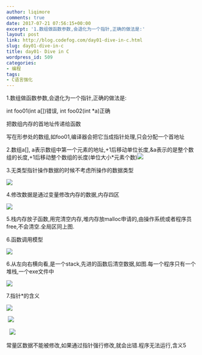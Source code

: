 ```yaml
---
author: liqimore
comments: true
date: 2017-07-21 07:56:15+00:00
excerpt: '1.数组做函数参数,会退化为一个指针,正确的做法是:'
layout: post
link: http://blog.codefog.com/day01-dive-in-c.html
slug: day01-dive-in-c
title: day01- Dive in C
wordpress_id: 509
categories:
- 编程
tags:
- C语言强化
---
```


1.数组做函数参数,会退化为一个指针,正确的做法是:

int foo01(int a[])错误, int foo02(int *a)正确

把数组内存的首地址传递给函数

写在形参处的数组,如foo01,编译器会把它当成指针处理,只会分配一个首地址 

2.数组a[], a表示数组中第一个元素的地址,+1后移动单位长度,&a表示的是整个数组的长度,+1后移动整个数组的长度(单位大小*元素个数)![](https://static.timelovelife.com/old/2017/07/225eb3eb9d46179bfb465e5d7e03a4f2.png)

3.无类型指针操作数据的时候不考虑所操作的数据类型

![](https://static.timelovelife.com/old/2017/07/074ae8802d9846b13d21b5f6385ee5d5.png)

4.修改数据是通过变量修改内存的数据,内存四区

![](https://static.timelovelife.com/old/2017/07/8c29f4d57a138a000771f0c32b76c349.png)

5.栈内存放子函数,用完清空内存,堆内存放malloc申请的,由操作系统或者程序员free,不会清空.全局区同上图.

6.函数调用模型

![](https://static.timelovelife.com/old/2017/07/5fdd690c8da77b8a7adea88eafdb12db.png)

6.从左向右横向看,是一个stack,先进的函数后清空数据,如图.每一个程序只有一个堆栈,一个exe文件中

![](https://static.timelovelife.com/old/2017/07/c6ac2f92bc5db54f77302e26dc6d3897.png)

7.指针*的含义

![](https://static.timelovelife.com/old/2017/07/6a494a6c0489a60ed220134f623088b2.png)

 ![](https://static.timelovelife.com/old/2017/07/7f35e451f6a12559d7515d93967f4ca6.png)

  ![](https://static.timelovelife.com/old/2017/07/461ad56686e9c7c0dfda188e0ec852f9.png)

常量区数据不能被修改,如果通过指针强行修改,就会出错.程序无法运行,含义5
